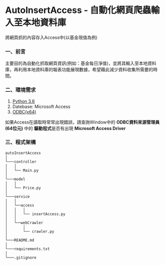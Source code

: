 # AutoInsertAccess - 自動化網頁爬蟲輸入至本地資料庫 
將網頁抓的內容存入Access中(以基金現值為例)
### 一、前言
主要目的為自動化抓取網頁資訊(例如：基金每日淨值)，並將其輸入至本地資料庫，再利用本地資料庫的報表功能展現數據，希望藉此減少資料收集所需要的時間。
### 二、環境需求
1. [Python 3.6](https://www.python.org) 
2. Datebase: Microsoft Access
3. [ODBC(x64)](https://www.microsoft.com/zh-tw/download/details.aspx?id=13255)

如果Access在讀取時常常出現錯誤，請查詢Window中的 **ODBC資料來源管理員(64位元)** 中的 **驅動程式**是否有出現 **Microsoft Access Driver**
### 三、程式架構
```
autoInsertAccess
│   
└───controller
│   │
│   └── Main.py
│
└───model
│   │   
│   └── Price.py
│   
└───service
│   │
│   └──access
│   │   │ 
│   │   └── insertAccess.py  
│   │
│   └──webCrawler
│       │ 
│       └── crawler.py
│
└───README.md
│
└───requirements.txt 
│
└───.gitignore
